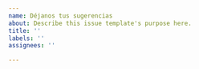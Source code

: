 ```yaml
---
name: Déjanos tus sugerencias
about: Describe this issue template's purpose here.
title: ''
labels: ''
assignees: ''

---
```



